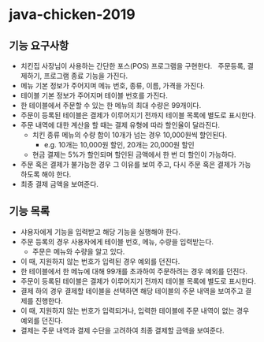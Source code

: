# java-chicken-2019

## 기능 요구사항
 * 치킨집 사장님이 사용하는 간단한 포스(POS) 프로그램을 구현한다.   주문등록, 결제하기, 프로그램 종료 기능을 가진다.
 * 메뉴 기본 정보가 주어지며 메뉴 번호, 종류, 이름, 가격을 가진다.
 * 테이블 기본 정보가 주어지며 테이블 번호를 가진다.
 * 한 테이블에서 주문할 수 있는 한 메뉴의 최대 수량은 99개이다.
 * 주문이 등록된 테이블은 결제가 이루어지기 전까지 테이블 목록에 별도로 표시한다.
 * 주문 내역에 대한 계산을 할 때는 결제 유형에 따라 할인율이 달라진다.
   - 치킨 종류 메뉴의 수량 합이 10개가 넘는 경우 10,000원씩 할인된다.
     - e.g. 10개는 10,000원 할인, 20개는 20,000원 할인
   - 현금 결제는 5%가 할인되며 할인된 금액에서 한 번 더 할인이 가능하다.
 * 주문 혹은 결제가 불가능한 경우 그 이유를 보여 주고, 다시 주문 혹은 결제가 가능하도록 해야 한다.
 * 최종 결제 금액을 보여준다.
 
## 기능 목록
 * 샤용자에게 기능을 입력받고 해당 기능을 실행해야 한다.
 * 주문 등록의 경우 사용자에게 테이블 번호, 메뉴, 수량을 입력받는다.
   - 주문은 메뉴와 수량을 알고 있다.
 * 이 때, 지원하지 않는 번호가 입력된 경우 예외를 던진다.
 * 한 테이블에서 한 메뉴에 대해 99개를 초과하여 주문하려는 경우 예외를 던진다.
 * 주문이 등록된 테이블은 결제가 이루어지기 전까지 테이블 목록에 별도로 표시한다.
 * 결제 하의 경우 결제할 테이블을 선택하면 해당 테이블의 주문 내역을 보여주고 결제를 진행한다.
 * 이 때, 지원하지 않는 번호가 입력되거나, 입력한 테이블에 주문 내역이 없는 경우 예외를 던진다.
 * 결제는 주문 내역과 결제 수단을 고려하여 최종 결제할 금액을 보여준다.